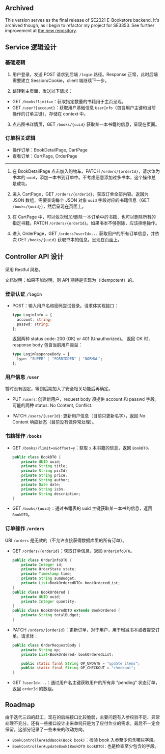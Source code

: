 ## Archived

This version serves as the final release of SE2321 E-Bookstore backend. It's archived though, as I begin to refactor my project for SE3353. See further improvement at [the new repository](https://github.com/rennsax/SE3353-EBookstore-Server).

## Service 逻辑设计

### 基础逻辑

1. 用户登录，发送 POST 请求到后端 `/login` 路径。Response 正常，此时后端需要建立 Session/Cookie，client 端继续下一步。

2. 跳转到主页面，发送以下请求：

- GET `/books?limit=x`：获取指定数量的书籍用于主页呈现。
- GET `/user?{account}`：获取用户基础信息 `UserInfo`（包含用户主键和当前操作的订单主键），存储在 context 中。

3. 点击图书详情页，GET `/books/{uuid}` 获取某一本书籍的信息，呈现在页面。

### 订单相关逻辑

- 操作订单：BookDetailPage, CartPage
- 查看订单：CartPage, OrderPage

<hr/>

1. 在 BookDetailPage 点击加入购物车，PATCH `/orders/{orderId}`，请求体为书本的 `uuid`，添加一本书到订单中。不考虑恶意添加过多书本，这个操作总是成功。

2. 进入 CartPage，GET `/orders/{orderId}`，获取订单全部内容。返回为 JSON 数组，需要查询每个 JSON 对象 `uuid` 字段对应的书籍信息（GET `/books/{uuid}`），然后呈现在页面上。

3. 在 CartPage 中，可以依次增加/删除一本订单中的书籍，也可以删除所有的指定书籍。PATCH `/orders/{orderId}`。如果书本不够删除，应该拒绝操作。

4. 进入 OrderPage，GET `/orders?userId=...` 获取用户的所有订单信息，并依次 GET `/books/{uuid}` 获取书本的信息。呈现在页面上。

## Controller API 设计

采用 Restful 风格。

文档说明：如果不加说明，则 API 期待是实现为（Idempotent）的。

### 登录认证 `/login`

- POST：输入用户名和密码尝试登录。请求体实现接口：

  ```typescript
  type LoginInfo = {
    account: string;
    passwd: string;
  };
  ```

  返回两种 status code: 200 (OK) or 401 (Unauthorized)。
  返回 OK 时，response body 包含当前用户类型：

  ```typescript
  type LoginResponseBody = {
    type: "SUPER" | "FORBIDDEN" | "NORMAL";
  };
  ```

### 用户信息 `/user`

暂时没有固定，等到后期加入了安全相关功能后再确定。

- PUT `/users`: 创建新用户，request body 须提供 account 和 passwd 字段。可能的两种 status: No Content, Conflict.

- PATCH `/users/{userId}`: 更新用户信息（目前只更新名字），返回 No Content 响应状态（目前没有做异常处理）。

### 书籍操作 `/books`

- GET `/books/?limit=x&offset=y`：获取 `x` 本书籍的信息，返回 `BookDTO`。

  ```java
  public class BookDTO {
      private UUID uuid;
      private String title;
      private String picId;
      private String price;
      private String author;
      private Date date;
      private String isbn;
      private String description;
  }
  ```

- GET `/books/{uuid}`：通过书籍表的 uuid 主键获取某一本书的信息，返回 `BookDTO`。

### 订单操作 `/orders`

URI `/orders` 是无效的（不允许直接获得数据库里的所有订单）。

- GET `/orders/{orderId}`：获取订单信息，返回 `OrderInfoDTO`。

  ```java
  public class OrderInfoDTO {
      private Integer id;
      private OrderState state;
      private Timestamp time;
      private String sumBudget;
      private List<BookOrderedDTO> bookOrderedList;
  }
  public class BookOrdered {
      private UUID uuid;
      private Integer quantity;
  }
  public class BookOrderedDTO extends BookOrdered {
      private String totalBudget;
  }
  ```

- PATCH `/orders/{orderId}`：更新订单，对于用户，用于增减书本或者提交订单。请求体：

  ```java
  public class OrderRequestBody {
      private String op;
      private List<BookOrdered> bookOrderedList;

      public static final String OP_UPDATE = "update items";
      public static final String OP_CHECKOUT = "checkout";
  }
  ```

- GET `?userId=...`：通过用户名主键获取用户的所有非 "pending" 状态订单，返回 `orderId` 的数组。


## Roadmap

由于迭代三四的赶工，现在的后端接口比较脆弱，主要问题有入参校验不足、异常处理不充分。还有一些接口设计出来单纯只是为了应付作业的需求，最后不一定会保留。这部分记录了一些未来的改动方向。

- `BookController#addBook(Book book)`：检验 book 入参至少包含哪些字段。
- `BookController#updateBook(BookDTO bookDTO)`: 也是检查至少包含的字段。
